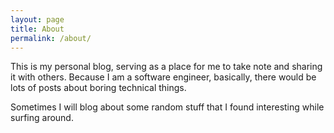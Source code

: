 ```yaml
---
layout: page
title: About
permalink: /about/
---
```


This is my personal blog, serving as a place for me to take note and sharing it with others. Because I am a software engineer, basically, there would be lots of posts about boring technical things.

Sometimes I will blog about some random stuff that I found interesting while surfing around.
